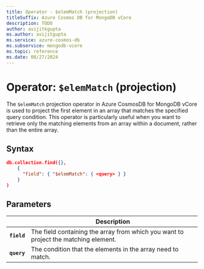 ```yaml
---
title: Operator - $elemMatch (projection)
titleSuffix: Azure Cosmos DB for MongoDB vCore
description: TODO
author: avijitkgupta
ms.author: avijitgupta
ms.service: azure-cosmos-db
ms.subservice: mongodb-vcore
ms.topic: reference
ms.date: 08/27/2024
---
```


# Operator: `$elemMatch` (projection)

The `$elemMatch` projection operator in Azure CosmosDB for MongoDB vCore is used to project the first element in an array that matches the specified query condition. This operator is particularly useful when you want to retrieve only the matching elements from an array within a document, rather than the entire array.

## Syntax

```json
db.collection.find({},
    {
      "field": { "$elemMatch": { <query> } }
    }
)
```

## Parameters

| | Description |
| --- | --- |
| **`field`** | The field containing the array from which you want to project the matching element. |
| **`query`** | The condition that the elements in the array need to match. |
